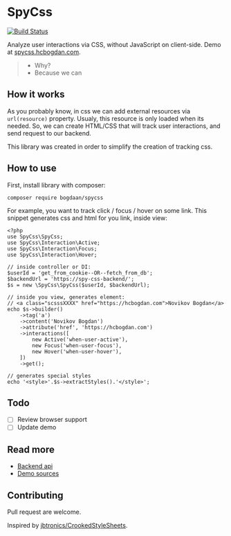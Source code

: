 # SpyCss

[![Build
Status](https://secure.travis-ci.org/Bogdaan/spycss.png)](http://travis-ci.org/Bogdaan/spycss)

Analyze user interactions via CSS, without JavaScript on client-side.
Demo at [spycss.hcbogdan.com](https://spycss.hcbogdan.com).

> - Why?
> - Because we can

## How it works

As you probably know, in css we can add external resources via `url(resource)`
property. Usualy, this resource is only loaded when its needed. So, we can
create HTML/CSS that will track user interactions, and send request to our
backend.

This library was created in order to simplify the creation of tracking css.

## How to use

First, install library with composer:
```
composer require bogdaan/spycss
```

For example, you want to track click / focus / hover on some link. This snippet
generates css and html for you link, inside view:
```
<?php
use SpyCss\SpyCss;
use SpyCss\Interaction\Active;
use SpyCss\Interaction\Focus;
use SpyCss\Interaction\Hover;

// inside controller or DI:
$userId = 'get_from_cookie--OR--fetch_from_db';
$backendUrl = 'https://spy-css-backend/';
$s = new \SpyCss\SpyCss($userId, $backendUrl);

// inside you view, generates element:
// <a class="scsssXXXX" href="https://hcbogdan.com">Novikov Bogdan</a>
echo $s->builder()
    ->tag('a')
    ->content('Novikov Bogdan')
    ->attribute('href', 'https://hcbogdan.com')
    ->interactions([
        new Active('when-user-active'),
        new Focus('when-user-focus'),
        new Hover('when-user-hover'),
    ])
    ->get();

// generates special styles
echo '<style>'.$s->extractStyles().'</style>';
```

## Todo

- [ ] Review browser support
- [ ] Update demo

## Read more

+ [Backend api](docs/backend-api.md)
+ [Demo sources](https://github.com/Bogdaan/spycss-demo)

## Contributing

Pull request are welcome.

Inspired by [jbtronics/CrookedStyleSheets](https://github.com/jbtronics/CrookedStyleSheets).
